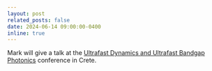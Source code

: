 ```yaml
---
layout: post
related_posts: false
date: 2024-06-14 09:00:00-0400
inline: true
---
```


Mark will give a talk at the [Ultrafast Dynamics and Ultrafast Bandgap Photonics](https://udm-ubp2024.eventsadmin.com/Home/Welcome) conference in Crete.
